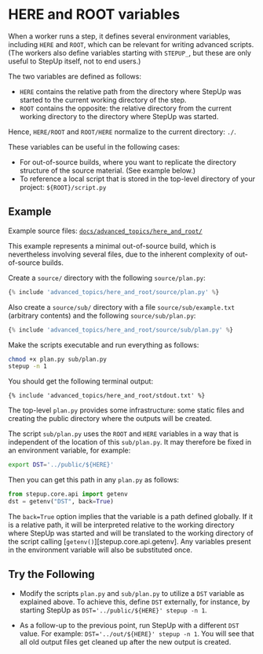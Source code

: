 # HERE and ROOT variables

When a worker runs a step, it defines several environment variables, including `HERE` and `ROOT`, which can be relevant for writing advanced scripts.
(The workers also define variables starting with `STEPUP_`, but these are only useful to StepUp itself, not to end users.)

The two variables are defined as follows:

- `HERE` contains the relative path from the directory where StepUp was started to the current working directory of the step.
- `ROOT` contains the opposite: the relative directory from the current working directory to the directory where StepUp was started.

Hence, `HERE/ROOT` and `ROOT/HERE` normalize to the current directory: `./`.

These variables can be useful in the following cases:

- For out-of-source builds, where you want to replicate the directory structure of the source material.
  (See example below.)
- To reference a local script that is stored in the top-level directory of your project: `${ROOT}/script.py`


## Example

Example source files: [`docs/advanced_topics/here_and_root/`](https://github.com/reproducible-reporting/stepup-core/tree/main/docs/advanced_topics/here_and_root)

This example represents a minimal out-of-source build, which is nevertheless involving several files, due to the inherent complexity of out-of-source builds.

Create a `source/` directory with the following `source/plan.py`:

```python
{% include 'advanced_topics/here_and_root/source/plan.py' %}
```

Also create a `source/sub/` directory with a file `source/sub/example.txt` (arbitrary contents) and the following `source/sub/plan.py`:

```python
{% include 'advanced_topics/here_and_root/source/sub/plan.py' %}
```

Make the scripts executable and run everything as follows:

```bash
chmod +x plan.py sub/plan.py
stepup -n 1
```

You should get the following terminal output:

```
{% include 'advanced_topics/here_and_root/stdout.txt' %}
```

The top-level `plan.py` provides some infrastructure: some static files and creating the public directory where the outputs will be created.

The script `sub/plan.py` uses the `ROOT` and `HERE` variables in a way that is independent of the location of this `sub/plan.py`.
It may therefore be fixed in an environment variable, for example:

```bash
export DST='../public/${HERE}'
```

Then you can get this path in any `plan.py` as follows:

```python
from stepup.core.api import getenv
dst = getenv("DST", back=True)
```

The `back=True` option implies that the variable is a path defined globally.
If it is a relative path, it will be interpreted relative to the working directory where
StepUp was started and will be translated to the working directory of the script calling
[`getenv()`][stepup.core.api.getenv].
Any variables present in the environment variable will also be substituted once.


## Try the Following

- Modify the scripts `plan.py` and `sub/plan.py` to utilize a `DST` variable as explained above.
  To achieve this, define `DST` externally, for instance, by starting StepUp as `DST='../public/${HERE}' stepup -n 1`.

- As a follow-up to the previous point, run StepUp with a different `DST` value.
  For example: `DST='../out/${HERE}' stepup -n 1`.
  You will see that all old output files get cleaned up after the new output is created.
